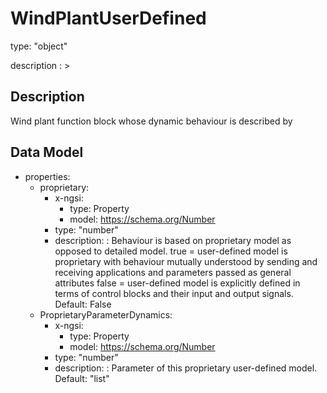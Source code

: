 # WindPlantUserDefined
type: "object"
description : >
## Description
Wind plant function block whose dynamic behaviour is described by

## Data Model
  - properties:
    - proprietary:
      - x-ngsi:
        - type: Property
        - model: https://schema.org/Number
      - type: "number"
      - description: : Behaviour is based on proprietary model as opposed to detailed model. true = user-defined model is proprietary with behaviour mutually understood by sending and receiving applications and parameters passed as general attributes false = user-defined model is explicitly defined in terms of control blocks and their input and output signals. Default: False
    - ProprietaryParameterDynamics:
      - x-ngsi:
        - type: Property
        - model: https://schema.org/Number
      - type: "number"
      - description: : Parameter of this proprietary user-defined model. Default: "list"
